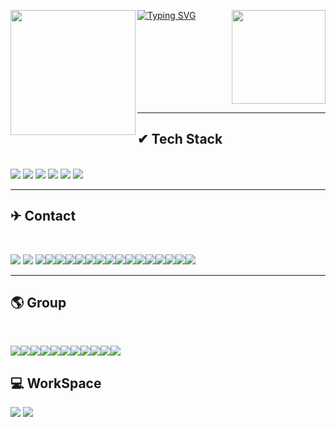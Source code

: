 <a href="https://git.io/typing-svg"><img src="https://readme-typing-svg.demolab.com?font=Fira+Code&weight=700&pause=1000&color=00FF8B&background=000000&center=true&vCenter=true&width=1200&lines=Welcome;Hello" alt="Typing SVG" /></a>
<a href="https://github.com/Pear1yCode/github-readme-stats"><img height=200 align="left" src="https://github-readme-stats.vercel.app/api?username=Pear1yCode" /></a><a href="https://github.com/Pear1yCode/convoychat"><img height=150 align="right" src="https://github-readme-stats.vercel.app/api/top-langs?username=Pear1yCode&layout=compact&langs_count=8&card_width=320" /></a>

<br><br><br><br><br><br><br>
<hr>

<h2>✔ Tech Stack</h2><br/>
<div>
<img src="https://img.shields.io/badge/html-E34F26?style=for-the-badge&logo=html&logoColor=white">
<img src="https://img.shields.io/badge/CSS3-1572B6?style=for-the-badge&logo=CSS3&logoColor=white">
<img src="https://img.shields.io/badge/JavaScript-F7DF1E?style=for-the-badge&logo=JavaScript&logoColor=white">
<img src="https://img.shields.io/badge/Java-ED8B00?style=for-the-badge&logo=openjdk&logoColor=white">
<img src="https://img.shields.io/badge/React-20232A?style=for-the-badge&logo=react&logoColor=61DAFB">
<img src="https://img.shields.io/badge/Vue.js-35495E?style=for-the-badge&logo=vue.js&logoColor=4FC08D">

</div>
<hr/>

<h2>✈ Contact</h2> <br/>

<a href="https://google.com" target="_self"><img src="https://img.shields.io/badge/Gmail-D14836?style=for-the-badge&logo=gmail&logoColor=white"></a>
<a href="https://cofgame.tistory.com"><img src="https://img.shields.io/badge/Tistory-000000?style=for-the-badge&logo=Tistory&logoColor=white"></a>
<img src="https://img.shields.io/badge/GroupMe-00AFF0?style=for-the-badge&logo=groupme&logoColor=white"><img src="https://img.shields.io/badge/icq_new-black?style=for-the-badge&logo=icq&logolColor=42F425"><img src="https://img.shields.io/badge/Kik-5AC710?style=for-the-badge&logo=kik&logoColor=white"><img src="https://img.shields.io/badge/Line-00C300?style=for-the-badge&logo=line&logoColor=white"><img src="https://img.shields.io/badge/matrix-000000?style=for-the-badge&logo=Matrix&logoColor=white"><img src="https://img.shields.io/badge/Messenger-00B2FF?style=for-the-badge&logo=messenger&logoColor=white"><img src="https://img.shields.io/badge/Microsoft_Outlook-0078D4?style=for-the-badge&logo=microsoft-outlook&logoColor=white"><img src="https://img.shields.io/badge/ProtonMail-8B89CC?style=for-the-badge&logo=protonmail&logoColor=white"><img src="https://img.shields.io/badge/Signal-%23039BE5.svg?&style=for-the-badge&logo=Signal&logoColor=white"><img src="https://img.shields.io/badge/Telegram-2CA5E0?style=for-the-badge&logo=telegram&logoColor=white"><img src="https://img.shields.io/badge/Tutanota-840010?style=for-the-badge&logo=Tutanota&logoColor=white"><img src="https://img.shields.io/badge/viber-685EA9?style=for-the-badge&logo=viber&logoColor=white"><img src="https://img.shields.io/badge/WeChat-07C160?style=for-the-badge&logo=wechat&logoColor=white"><img src="https://img.shields.io/badge/website-000000?style=for-the-badge&logo=About.me&logoColor=white"><img src="https://img.shields.io/badge/WhatsApp-25D366?style=for-the-badge&logo=whatsapp&logoColor=white"><img src="https://img.shields.io/badge/Wire-B71C1C?style=for-the-badge&logo=wire&logoColor=white">

<hr/>

<h2> 🌎 Group</h2> <br/>

<img src="https://img.shields.io/badge/Slack-4A154B?style=for-the-badge&logo=slack&logoColor=white"><a href="https://discord.gg/cAMnsqCThK"><img src="https://img.shields.io/badge/Discord-7289DA?style=for-the-badge&logo=discord&logoColor=white"></a><img src="https://img.shields.io/badge/Microsoft_Teams-6264A7?style=for-the-badge&logo=microsoft-teams&logoColor=white"><img src="https://img.shields.io/badge/Zoom-2D8CFF?style=for-the-badge&logo=zoom&logoColor=white"><img src="https://img.shields.io/badge/Mattermost-0058CC?style=for-the-badge&logo=Mattermost&logoColor=white"><img src="https://img.shields.io/badge/Stack%20Exchange-1E5397?style=for-the-badge&logo=Stack%20Exchange&logoColor=white"><img src="https://img.shields.io/badge/Super%20User-38A1CE?style=for-the-badge&logo=Super%20User&logoColor=white"><img src="https://img.shields.io/badge/Reddit-FF4500?style=for-the-badge&logo=Reddit&logoColor=white"><img src="https://img.shields.io/badge/Pinterest-BD081C?style=for-the-badge&logo=Pinterest&logoColor=white"><img src="https://img.shields.io/badge/Stack%20Overflow-F58025?style=for-the-badge&logo=Stack%20Overflow&logoColor=white"><img src="https://img.shields.io/badge/Google-4285F4?logo=google&logoColor=fff&style=for-the-badge">

<h2> 💻 WorkSpace </h2>

<img src="https://img.shields.io/badge/AMD-Ryzen7_9800x3d-0071C5?style=for-the-badge&logo=amd&logoColor=white">
<img src="https://img.shields.io/badge/NVIDIA-RTX4080-76B900?style=for-the-badge&logo=nvidia&logoColor=white">

